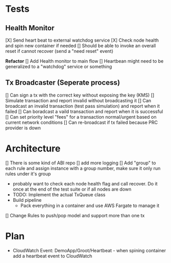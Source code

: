 # Tests

## Health Monitor
[X] Send heart beat to external watchdog service
[X] Check node health and spin new container if needed
[] Should be able to invoke an overall reset if cannot recover (send a "need reset" event)

**Refactor**
[] Add Health monitor to main flow
[] Heartbean might need to be generalized to a "watchdog" service or something

## Tx Broadcaster (Seperate process)
[] Can sign a tx with the correct key without exposing the key (KMS)
[] Simulate transaction and report invalid without broadcasting it
[] Can broadcast an invalid transaction (test pass simulation) and report when it failed
[] Can boradcast a vaild transaction and report when it is successful
[] Can set priority level "fees" for a transaction normal/urgent based on current network conditions
[] Can re-broadcast if tx failed because PRC provider is down

# Architecture
[] There is some kind of ABI repo
[] add more logging
[] Add "group" to each rule and assign instance with a group number, make sure it only run rules under it's group 

- probably want to check each node health flag and call recover. Do it once at the end of the test suite or if all nodes are down
- TODO: Implement the actual TxQueue class
- Build pipeline
    - Pack everything in a container and use AWS Fargate to manage it

[] Change Rules to push/pop model and support more than one tx

# Plan 

- CloudWatch Event: DemoApp/Groot/Heartbeat - when spining container add a heartbeat event to CloudWatch
